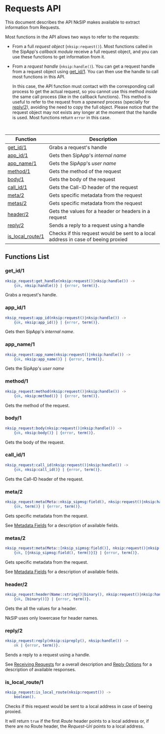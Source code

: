 # Requests API

This document describes the API NkSIP makes available to extract information from Requests.

Most functions in the API allows two ways to refer to the requests:
* From a full *request object* (`nksip:request()`). Most functions called in the SipApp's _callback module_ receive a full request object, and you can use these functions to get information from it.
* From a *request handle* (`nksip:handle()`). You can get a request handle from a request object using [get_id/1](#get_id1). You can then use the handle to call most functions in this API. 
    
    In this case, the API function must contact with the corresponding call process to get the actual request, so you cannot use this method _inside_ the same call process (like in the callback functions). This method is useful to refer to the request from a _spawned_ process (specially for [reply/2](#reply2)), avoiding the need to copy the full object. Please notice that the request object may not exists any longer at the moment that the handle is used. Most functions return `error` in this case.


<br/>


Function|Description
---|---
[get_id/1](#get_id1)|Grabs a request's handle
[app_id/1](#app_id1)|Gets then SipApp's _internal name_
[app_name/1](#app_name1)|Gets the SipApp's _user name_
[method/1](#method1)|Gets the method of the request
[body/1](#body1)|Gets the body of the request
[call_id/1](#call_id1)|Gets the Call-ID header of the request
[meta/2](#meta2)|Gets specific metadata from the request
[metas/2](#meta2)|Gets specific metadata from the request
[header/2](#header2)|Gets the values for a header or headers in a request
[reply/2](#reply2)|Sends a reply to a request using a handle
[is_local_route/1](#is_local_route1)|Checks if this request would be sent to a local address in case of beeing proxied


## Functions List

### get_id/1
```erlang
nksip_request:get_handle(nksip:request()|nksip:handle()) ->
    {ok, nksip:handle()} | {error, term()}.
```
Grabs a request's handle.


### app_id/1
```erlang
nksip_request:app_id(nksip:request()|nksip:handle()) -> 
    {ok, nksip:app_id()} | {error, term()}.
```
Gets then SipApp's _internal name_.


### app_name/1
```erlang
nksip_request:app_name(nksip:request()|nksip:handle()) -> 
    {ok, nksip:app_name()} | {error, term()}.
```
Gets the SipApp's _user name_


### method/1
```erlang
nksip_request:method(nksip:request()|nksip:handle()) ->
    {ok, nksip:method()} | {error, term()}.
```
Gets the method of the request.


### body/1
```erlang
nksip_request:body(nksip:request()|nksip:handle()) ->
    {ok, nksip:body()} | {error, term()}.
```
Gets the body of the request.


### call_id/1
```erlang
nksip_request:call_id(nksip:request()|nksip:handle()) ->
    {ok, nksip:call_id()} | {error, term()}.
```
Gets the Call-ID header of the request.


### meta/2
```erlang
nksip_request:meta(Meta::nksip_sipmsg:field(), nksip:request()|nksip:handle()) ->
    {ok, term()} | {error, term()}.
```
Gets specific metadata from the request.

See [Metadata Fields](../reference/metadata.md) for a description of available fields.


### metas/2
```erlang
nksip_request:meta(Meta::[nksip_sipmsg:field()], nksip:request()|nksip:handle()) ->
    {ok, [{nksip_sipmsg:field(), term()}]} | {error, term()}.
```
Gets specific metadata from the request.

See [Metadata Fields](../reference/metadata.md) for a description of available fields.


### header/2
```erlang
nksip_request:header(Name::string()|binary(), nksip:request()|nksip:handle()) -> 
    {ok, [binary()]} | {error, term()}.
```
Gets the all the values for a header.

NkSIP uses only lowercase for header names.


### reply/2
```erlang
nksip_request:reply(nksip:sipreply(), nksip:handle()) -> 
    ok | {error, term()}.
```
Sends a reply to a request using a handle.

See [Receiving Requests](../guide/receiving_requests.md) for a overall description and [Reply Options](../reference/reply_options.md) for a description of available responses.


### is_local_route/1
```erlang
nksip_request:is_local_route(nksip:request()) -> 
    boolean().
```
Checks if this request would be sent to a local address in case of beeing proxied.

It will return `true` if the first _Route_ header points to a local address or, if there are no Route header, the _Request-Uri_ points to a local address.

